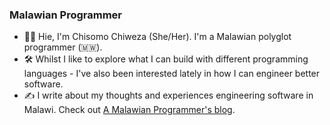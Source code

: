 ### Malawian Programmer

- 👋&#127997;  Hie, I'm Chisomo Chiweza (She/Her). I'm a Malawian polyglot programmer (🇲🇼).
- 🛠️ Whilst I like to explore what I can build with different programming languages - I've also been interested lately in how I can engineer better software.
- ✍️ I write about my thoughts and experiences engineering software in Malawi. Check out [A Malawian Programmer's blog](https://malawianprogrammer.notion.site/A-Malawian-Programmer-s-blog-00ecb817ea14446a9a0456c78758f425?pvs=4).
 
